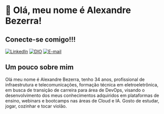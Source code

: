 # 👋 Olá, meu nome é Alexandre Bezerra!

## Conecte-se comigo!!!
[![LinkedIn](https://img.shields.io/badge/LinkedIn-0077B5?style=for-the-badge&logo=linkedin&logoColor=white)](www.linkedin.com/in/alexandre-bezerra-933a8b2b5)   [![DIO](https://img.shields.io/badge/📘DIO-7289DA?style=for-the-badge&logo=DIO&logoColor=white)](https://www.dio.me/users/alexandre_arcask)    [![E-mail](https://img.shields.io/badge/-Email-000?style=for-the-badge&logo=microsoft-outlook&logoColor=007BFF)](mailto:alexandre.arcask@gmail.com)


## Um pouco sobre mim

Olá meu nome é Alexandre Bezerra, tenho 34 anos, profissional de infraestrutura e telecomunicações, formação técnica em eletroeletrônica, em busca de transição de carreira para área de DevOps, visando o desenvolvimento dos meus conhecimentos adquiridos em plataformas de ensino, webinars e bootcamps nas áreas de Cloud e IA. Gosto de estudar, jogar, cozinhar e tocar violão.
